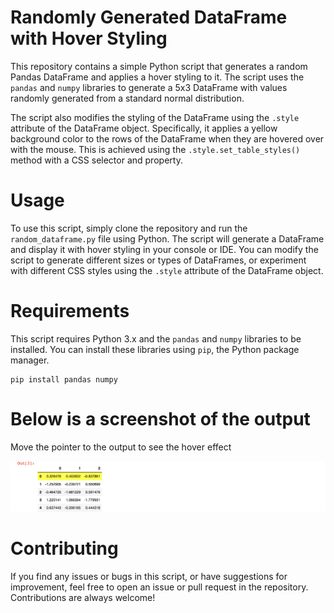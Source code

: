 # Randomly Generated DataFrame with Hover Styling
This repository contains a simple Python script that generates a random Pandas DataFrame and applies a hover styling to it. The script uses the ```pandas``` and ```numpy``` libraries to generate a 5x3 DataFrame with values randomly generated from a standard normal distribution.

The script also modifies the styling of the DataFrame using the ```.style``` attribute of the DataFrame object. Specifically, it applies a yellow background color to the rows of the DataFrame when they are hovered over with the mouse. This is achieved using the ```.style.set_table_styles()``` method with a CSS selector and property.

# Usage
To use this script, simply clone the repository and run the ```random_dataframe.py``` file using Python. The script will generate a DataFrame and display it with hover styling in your console or IDE. You can modify the script to generate different sizes or types of DataFrames, or experiment with different CSS styles using the ```.style``` attribute of the DataFrame object.

# Requirements
This script requires Python 3.x and the ```pandas``` and ```numpy``` libraries to be installed. You can install these libraries using ```pip```, the Python package manager.

```
pip install pandas numpy
```
# Below is a screenshot of the output
Move the pointer to the output to see the hover effect
<p align="center">
  <img width="" height="" src="https://github.com/AntonyGN/Python-hover-effect/blob/main/Screen%20Shot%202023-03-18%20at%208.17.03%20PM.png">
</p>

# Contributing
If you find any issues or bugs in this script, or have suggestions for improvement, feel free to open an issue or pull request in the repository. Contributions are always welcome!
